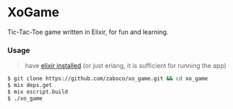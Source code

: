 # XoGame

Tic-Tac-Toe game written in Elixir, for fun and learning.

### Usage

> have [elixir installed](http://elixir-lang.org/install.html) (or just erlang, it is sufficient for running the app)

```sh
$ git clone https://github.com/zaboco/xo_game.git && cd xo_game
$ mix deps.get
$ mix escript.build
$ ./xo_game
```

